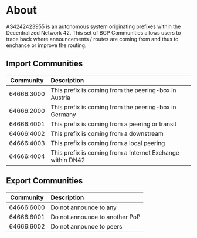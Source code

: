 # About

AS4242423955 is an autonomous system originating prefixes within the Decentralized Network 42. This set of BGP Communities allows users to trace back where announcements / routes are coming from and thus to enchance or improve the routing.


## Import Communities

| Community     | Description   |
| ------------- |:--------------|
| 64666:3000    | This prefix is coming from the peering-box in Austria |
| 64666:2000    | This prefix is coming from the peering-box in Germany |
| 64666:4001    | This prefix is coming from a peering or transit       |
| 64666:4002    | This prefix is coming from a downstream               |
| 64666:4003    | This prefix is coming from a local peering            |
| 64666:4004    | This prefix is coming from a Internet Exchange within DN42 |

## Export Communities

| Community     | Description   |
| ------------- |:--------------|
| 64666:6000    | Do not announce to any |
| 64666:6001    | Do not announce to another PoP |
| 64666:6002    | Do not announce to peers  |

